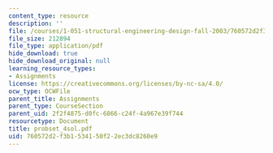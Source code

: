 ```yaml
---
content_type: resource
description: ''
file: /courses/1-051-structural-engineering-design-fall-2003/760572d2f3b1534150f22ec3dc8260e9_probset_4sol.pdf
file_size: 212894
file_type: application/pdf
hide_download: true
hide_download_original: null
learning_resource_types:
- Assignments
license: https://creativecommons.org/licenses/by-nc-sa/4.0/
ocw_type: OCWFile
parent_title: Assignments
parent_type: CourseSection
parent_uid: 2f2f4875-d0fc-6866-c24f-4a967e39f744
resourcetype: Document
title: probset_4sol.pdf
uid: 760572d2-f3b1-5341-50f2-2ec3dc8260e9
---
```

